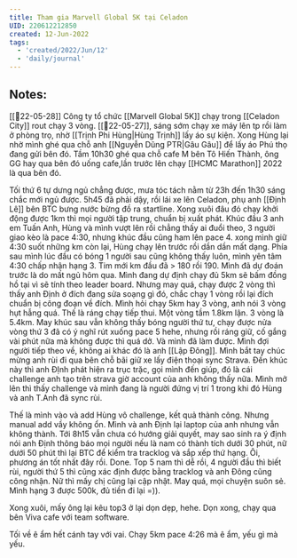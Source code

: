 ```yaml
---
title: Tham gia Marvell Global 5K tại Celadon
UID: 220612212850
created: 12-Jun-2022
tags:
  - 'created/2022/Jun/12'
  - 'daily/journal'
---
```

## Notes:
[[📝22-05-28]] Công ty tổ chức [[Marvell Global 5K]] chạy trong [[Celadon City]] rout chạy 3 vòng. [[📝22-05-27]], sáng sớm chạy xe máy lên tp rồi làm ở phòng trọ, nhờ [[Trịnh Phi Hùng|Hùng Trịnh]] lấy áo sự kiện. Xong Hùng lại nhờ mình ghé qua chỗ anh [[Nguyễn Dũng PTR|Gâu Gâu]] để lấy áo Phú thọ đang gửi bên đó. Tầm 10h30 ghé qua chỗ cafe M bên Tô Hiến Thành, ông GG hay qua bên đó uống cafe,lần trước lên chạy [[HCMC Marathon]] 2022 là qua bên đó. 

Tối thứ 6 tự dưng ngủ chẳng được, mưa tóc tách nằm từ 23h đến 1h30 sáng chắc mới ngủ được. 5h45 đã phải dậy, rồi lái xe lên Celadon, phụ anh [[Định Lê]] bên BTC bưng nước bừng đồ ra startline. Xong xuôi đâu đó chạy khởi động được 1km thì mọi người tập trung, chuẩn bị xuất phát. Khúc đầu 3 anh em Tuấn Anh, Hùng và mình vượt lên rồi chẳng thấy ai đuổi theo, 3 người giao kèo là pace 4:30, nhưng khúc đầu cũng ham lên pace 4.  xong mình giữ 4:30 suốt những km còn lại, Hùng chạy lên trước rồi dần dần mất dạng. Phía sau mình lúc đầu có bóng 1 người sau cũng không thấy luôn, mình yên tâm 4:30 chấp nhận hạng 3. Tim mới km đầu đã > 180 rồi 190. Mình đã dự đoán trước là do mất ngủ hôm qua. Mình đang dự định chạy đủ 5km sẽ bấm đồng hồ tại vì sẽ tính theo leader board. Nhưng may quá, chạy được 2 vòng thì thấy anh Định ở đích đang sửa soạng gì đó, chắc chạy 1 vòng rồi lại đích chuẩn bị công đoạn về đích. Mình hỏi chạy 5km hay 3 vòng, anh nói 3 vòng hụt hẫng quá. Thế là ráng chạy tiếp thui. Một vòng tầm 1.8km lận. 3 vòng là 5.4km. May khúc sau vẫn không thấy bóng người thứ tư, chạy được nửa vòng thứ 3 đã có ý nghĩ rút xuống pace 5 hehe, nhưng rồi ráng giữ, cố gắng vài phút nữa mà không được thì quá dở. Và mình đã làm được. Mình đợi người tiếp theo về, không ai khác đó là anh [[Lập Đông]]. Mình bắt tay chúc mừng anh rùi đi qua bên chỗ bãi giữ xe lấy điện thoại sync Strava. Đến khúc này thì anh ĐỊnh phát hiện ra trục trặc, gọi mình đến giúp, đó là cái challenge anh tạo trên strava giờ account của anh không thấy nữa. Mình mở lên thì thấy challenge và mình đang là người đứng vị trí 1 trong khi đó Hùng và anh T.Anh đã sync rùi.

Thế là mình vào và add Hùng vô challenge, kết quả thành công. Nhưng manual add vầy không ổn. Mình và anh Định lại laptop của anh nhưng vẫn không thành. Tới 8h15 vẫn chưa có hướng giải quyết, may sao sinh ra ý định nói anh Định thông báo mọi người nếu là nam có thành tích dưới 30 phút, nữ dưới 50 phút thì lại BTC để kiểm tra tracklog và sắp xếp thứ hạng. Ôi, phương án tốt nhất đây rồi. Done. Top 5 nam thì dễ rồi, 4 người đầu thì biết rùi, người thứ 5 thì cũng xác định được bằng tracklog và anh Đông cũng công nhận. Nữ thì mấy chị cũng lại cập nhật. May quá, mọi chuyện suôn sẻ. Mình hạng 3 được 500k, đủ tiền đi lại =)).

Xong xuôi, mấy ông lại kêu top3 ở lại dọn dẹp, hehe. Dọn xong, chạy qua bên Viva cafe với team software.

Tối về ê ẩm hết cánh tay với vai. Chạy 5km pace 4:26 mà ê ẩm, yếu gì mà yếu.


